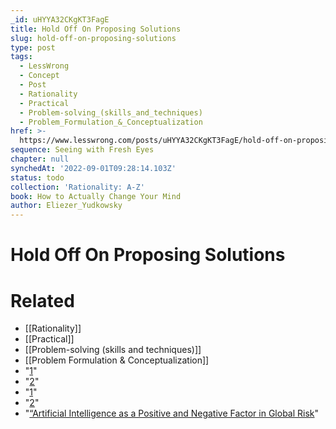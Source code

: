 ```yaml
---
_id: uHYYA32CKgKT3FagE
title: Hold Off On Proposing Solutions
slug: hold-off-on-proposing-solutions
type: post
tags:
  - LessWrong
  - Concept
  - Post
  - Rationality
  - Practical
  - Problem-solving_(skills_and_techniques)
  - Problem_Formulation_&_Conceptualization
href: >-
  https://www.lesswrong.com/posts/uHYYA32CKgKT3FagE/hold-off-on-proposing-solutions
sequence: Seeing with Fresh Eyes
chapter: null
synchedAt: '2022-09-01T09:28:14.103Z'
status: todo
collection: 'Rationality: A-Z'
book: How to Actually Change Your Mind
author: Eliezer_Yudkowsky
---
```


# Hold Off On Proposing Solutions


# Related

- [[Rationality]]
- [[Practical]]
- [[Problem-solving (skills and techniques)]]
- [[Problem Formulation & Conceptualization]]
- "[1](#fn1x47)"
- "[2](#fn2x47)"
- "[1](#fn1x47-bk)"
- "[2](#fn2x47-bk)"
- "[“Artificial Intelligence as a Positive and Negative Factor in Global Risk](../Text/main-printch17.html#cite.0.Yudkowsky.2008)"
